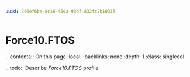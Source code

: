 ```yaml
---
uuid: 246ef6be-8c16-450a-93df-832fc2b10315
---
```



# Force10.FTOS

.. contents:: On this page
    :local:
    :backlinks: none
    :depth: 1
    :class: singlecol

.. todo::
    Describe *Force10.FTOS* profile

